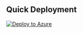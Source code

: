 ## Quick Deployment
[![Deploy to Azure](https://aka.ms/deploytoazurebutton)](https%3A%2F%2Fraw.githubusercontent.com%2FRakeshPrasad21%2FSetinel_deployment%2Fmain%2FARMTemplates%2FPlaybooks%2FBlock-AADUser%2Fincident-trigger%2Fazuredeploy.json%3Ftoken%3DGHSAT0AAAAAABRZMORO3C4JV3HJPU5OM6VSYQTTTSA)
